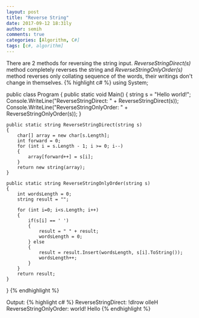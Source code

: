 ```yaml
---
layout: post
title: "Reverse String"
date: 2017-09-12 18:31ly
author: semih
comments: true
categories: [Algorithm, C#]
tags: [c#, algorithm]
---
```

There are 2 methods for reversing the string input. *ReverseStringDirect(s)* method completely reverses the string and   *ReverseStringOnlyOrder(s)* method reverses only collating sequence of the words, their writings don't change in themselves.
{% highlight c# %}
using System;

public class Program
{
    public static void Main()
    {
	string s = "Hello world!";
	Console.WriteLine("ReverseStringDirect: " + ReverseStringDirect(s));
	Console.WriteLine("ReverseStringOnlyOrder: " + ReverseStringOnlyOrder(s));
    }
    
    public static string ReverseStringDirect(string s)
    {
        char[] array = new char[s.Length];
        int forward = 0;
        for (int i = s.Length - 1; i >= 0; i--)
        {
            array[forward++] = s[i];
        }
        return new string(array);
    }
	
    public static string ReverseStringOnlyOrder(string s)
    {
        int wordsLength = 0;
        string result = "";
        
        for (int i=0; i<s.Length; i++)
        {
            if(s[i] == ' ')
            {
                result = " " + result;
                wordsLength = 0;
            } else
            {
                result = result.Insert(wordsLength, s[i].ToString());
                wordsLength++;
            }
        }
        return result;
    }
}
{% endhighlight %}

Output:
{% highlight c# %}
ReverseStringDirect: !dlrow olleH
ReverseStringOnlyOrder: world! Hello
{% endhighlight %}

